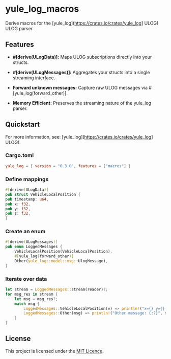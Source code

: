 # yule_log_macros

Derive macros for the [yule_log](https://crates.io/crates/yule_log] ULOG) ULOG parser.

## Features

- **#[derive(ULogData)]:** Maps ULOG subscriptions directly into your structs.

- **#[derive(ULogMessages)]:** Aggregates your structs into a single streaming interface.

- **Forward unknown messages:** Capture raw ULOG messages via #[yule_log(forward_other)].

- **Memory Efficient:** Preserves the streaming nature of the yule_log parser.

## Quickstart

For more information, see: [yule_log](https://crates.io/crates/yule_log] ULOG).

### Cargo.toml

```toml
yule_log = { version = "0.3.0", features = ["macros"] }
```

### Define mappings

```rust
#[derive(ULogData)]
pub struct VehicleLocalPosition {
pub timestamp: u64,
pub x: f32,
pub y: f32,
pub z: f32,
}
```

### Create an enum

```rust
#[derive(ULogMessages)]
pub enum LoggedMessages {
    VehicleLocalPosition(VehicleLocalPosition),
    #[yule_log(forward_other)]
    Other(yule_log::model::msg::UlogMessage),
}
```

### Iterate over data

```rust
let stream = LoggedMessages::stream(reader)?;
for msg_res in stream {
    let msg = msg_res?;
    match msg {
        LoggedMessages::VehicleLocalPosition(v) => println!("x={} y={} z={}", v.x, v.y, v.z),
        LoggedMessages::Other(msg) => println!("Other message: {:?}", msg),
    }
}
```

## License

This project is licensed under the [MIT Licence](LICENCE).

